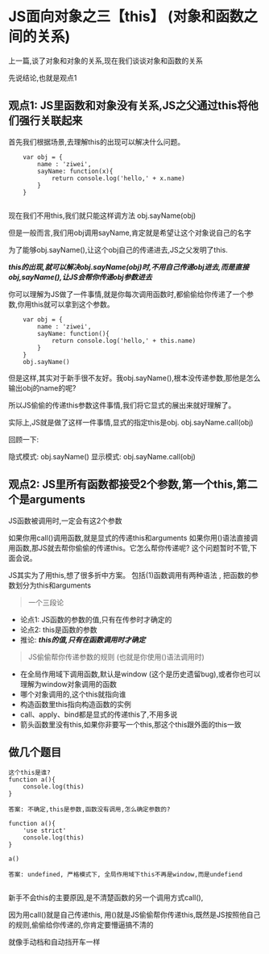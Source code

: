 # JS面向对象之三【this】 (对象和函数之间的关系)

上一篇,谈了对象和对象的关系,现在我们谈谈对象和函数的关系

先说结论,也就是观点1

## 观点1: JS里函数和对象没有关系,JS之父通过this将他们强行关联起来

首先我们根据场景,去理解this的出现可以解决什么问题。

```
    var obj = {
        name : 'ziwei',
        sayName: function(x){
            return console.log('hello,' + x.name)
        }
    }
   
```

现在我们不用this,我们就只能这样调方法
obj.sayName(obj)

但是一般而言,我们用obj调用sayName,肯定就是希望让这个对象说自己的名字

为了能够obj.sayName(),让这个obj自己的传递进去,JS之父发明了this.


***this的出现,就可以解决obj.sayName(obj)时,不用自己传递obj进去,而是直接obj,sayName(),让JS会帮你传递obj参数进去***


你可以理解为JS做了一件事情,就是你每次调用函数时,都偷偷给你传递了一个参数,你用this就可以拿到这个参数。
```
    var obj = {
        name : 'ziwei',
        sayName: function(){
            return console.log('hello,' + this.name)
        }
    }
    obj.sayName()   
```
但是这样,其实对于新手很不友好。我obj.sayName(),根本没传递参数,那他是怎么输出obj的name的呢?

所以JS偷偷的传递this参数这件事情,我们将它显式的展出来就好理解了。


实际上,JS就是做了这样一件事情,显式的指定this是obj.  obj.sayName.call(obj)


回顾一下:

隐式模式:   obj.sayName()
显示模式:   obj.sayName.call(obj)


##  观点2: JS里所有函数都接受2个参数,第一个this,第二个是arguments

JS函数被调用时,一定会有这2个参数

如果你用call()调用函数,就是显式的传递this和arguments
如果你用()语法直接调用函数,那JS就去帮你偷偷的传递this。它怎么帮你传递呢? 这个问题暂时不管,下面会说。

JS其实为了用this,想了很多折中方案。
包括(1)函数调用有两种语法 , 把函数的参数划分为this和arguments


> 一个三段论

- 论点1: JS函数的参数的值,只有在传参时才确定的
- 论点2: this是函数的参数
- 推论: ***this的值,只有在函数调用时才确定***


> JS偷偷帮你传递参数的规则 (也就是你使用()语法调用时)

- 在全局作用域下调用函数,默认是window  (这个是历史遗留bug),或者你也可以理解为window对象调用的函数
- 哪个对象调用的,这个this就指向谁
- 构造函数里this指向构造函数的实例
- call、apply、bind都是显式的传递this了,不用多说
- 箭头函数里没有this,如果你非要写一个this,那这个this跟外面的this一致


## 做几个题目

```
这个this是谁?
function a(){
    console.log(this)
}

答案: 不确定,this是参数,函数没有调用,怎么确定参数的?
```


`````
function a(){
    'use strict'
    console.log(this)
}

a()

答案: undefined, 严格模式下, 全局作用域下this不再是window,而是undefiend


`````

新手不会this的主要原因,是不清楚函数的另一个调用方式call(),
 
因为用call()就是自己传递this, 用()就是JS偷偷帮你传递this,既然是JS按照他自己的规则,偷偷给你传递的,你肯定要懵逼搞不清的

就像手动档和自动挡开车一样

